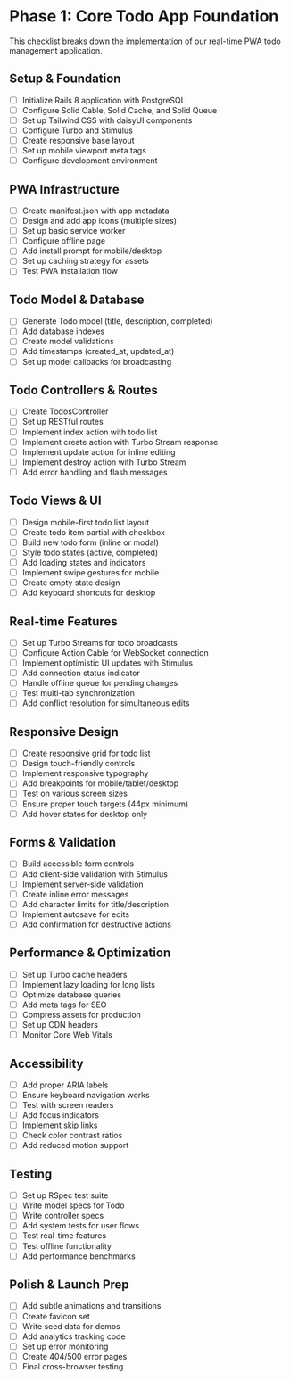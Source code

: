 # Phase 1: Core Todo App Foundation

This checklist breaks down the implementation of our real-time PWA todo management application.

## Setup & Foundation

- [ ] Initialize Rails 8 application with PostgreSQL
- [ ] Configure Solid Cable, Solid Cache, and Solid Queue
- [ ] Set up Tailwind CSS with daisyUI components
- [ ] Configure Turbo and Stimulus
- [ ] Create responsive base layout
- [ ] Set up mobile viewport meta tags
- [ ] Configure development environment

## PWA Infrastructure

- [ ] Create manifest.json with app metadata
- [ ] Design and add app icons (multiple sizes)
- [ ] Set up basic service worker
- [ ] Configure offline page
- [ ] Add install prompt for mobile/desktop
- [ ] Set up caching strategy for assets
- [ ] Test PWA installation flow

## Todo Model & Database

- [ ] Generate Todo model (title, description, completed)
- [ ] Add database indexes
- [ ] Create model validations
- [ ] Add timestamps (created_at, updated_at)
- [ ] Set up model callbacks for broadcasting

## Todo Controllers & Routes

- [ ] Create TodosController
- [ ] Set up RESTful routes
- [ ] Implement index action with todo list
- [ ] Implement create action with Turbo Stream response
- [ ] Implement update action for inline editing
- [ ] Implement destroy action with Turbo Stream
- [ ] Add error handling and flash messages

## Todo Views & UI

- [ ] Design mobile-first todo list layout
- [ ] Create todo item partial with checkbox
- [ ] Build new todo form (inline or modal)
- [ ] Style todo states (active, completed)
- [ ] Add loading states and indicators
- [ ] Implement swipe gestures for mobile
- [ ] Create empty state design
- [ ] Add keyboard shortcuts for desktop

## Real-time Features

- [ ] Set up Turbo Streams for todo broadcasts
- [ ] Configure Action Cable for WebSocket connection
- [ ] Implement optimistic UI updates with Stimulus
- [ ] Add connection status indicator
- [ ] Handle offline queue for pending changes
- [ ] Test multi-tab synchronization
- [ ] Add conflict resolution for simultaneous edits

## Responsive Design

- [ ] Create responsive grid for todo list
- [ ] Design touch-friendly controls
- [ ] Implement responsive typography
- [ ] Add breakpoints for mobile/tablet/desktop
- [ ] Test on various screen sizes
- [ ] Ensure proper touch targets (44px minimum)
- [ ] Add hover states for desktop only

## Forms & Validation

- [ ] Build accessible form controls
- [ ] Add client-side validation with Stimulus
- [ ] Implement server-side validation
- [ ] Create inline error messages
- [ ] Add character limits for title/description
- [ ] Implement autosave for edits
- [ ] Add confirmation for destructive actions

## Performance & Optimization

- [ ] Set up Turbo cache headers
- [ ] Implement lazy loading for long lists
- [ ] Optimize database queries
- [ ] Add meta tags for SEO
- [ ] Compress assets for production
- [ ] Set up CDN headers
- [ ] Monitor Core Web Vitals

## Accessibility

- [ ] Add proper ARIA labels
- [ ] Ensure keyboard navigation works
- [ ] Test with screen readers
- [ ] Add focus indicators
- [ ] Implement skip links
- [ ] Check color contrast ratios
- [ ] Add reduced motion support

## Testing

- [ ] Set up RSpec test suite
- [ ] Write model specs for Todo
- [ ] Write controller specs
- [ ] Add system tests for user flows
- [ ] Test real-time features
- [ ] Test offline functionality
- [ ] Add performance benchmarks

## Polish & Launch Prep

- [ ] Add subtle animations and transitions
- [ ] Create favicon set
- [ ] Write seed data for demos
- [ ] Add analytics tracking code
- [ ] Set up error monitoring
- [ ] Create 404/500 error pages
- [ ] Final cross-browser testing